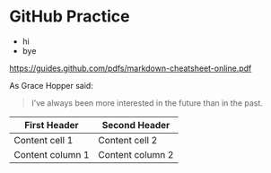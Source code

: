 # GitHub Practice
- hi
- bye 






https://guides.github.com/pdfs/markdown-cheatsheet-online.pdf


As Grace Hopper said:
> I’ve always been more interested
> in the future than in the past.

First Header | Second Header
------------ | -------------
Content cell 1 | Content cell 2
Content column 1 | Content column 2
